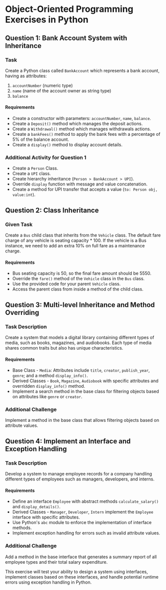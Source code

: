 # Object-Oriented Programming Exercises in Python

## Question 1: Bank Account System with Inheritance

### Task

Create a Python class called `BankAccount` which represents a bank account, having as attributes:

1. `accountNumber` (numeric type)
2. `name` (name of the account owner as string type)
3. `balance`

#### Requirements

- Create a constructor with parameters: `accountNumber`, `name`, `balance`.
- Create a `Deposit()` method which manages the deposit actions.
- Create a `Withdrawal()` method which manages withdrawals actions.
- Create a `bankFees()` method to apply the bank fees with a percentage of 5% of the balance account.
- Create a `display()` method to display account details.

### Additional Activity for Question 1

- Create a `Person` Class.
- Create a `UPI` class.
- Create hierarchy inheritance (`Person > BankAccount > UPI`).
- Override `display` function with message and value concatenation.
- Create a method for UPI transfer that accepts a value (`to: Person obj, value:int`).

## Question 2: Class Inheritance

### Given Task

Create a `Bus` child class that inherits from the `Vehicle` class. The default fare charge of any vehicle is seating capacity * 100. If the vehicle is a Bus instance, we need to add an extra 10% on full fare as a maintenance charge.

#### Requirements

- Bus seating capacity is 50, so the final fare amount should be 5550.
- Override the `fare()` method of the `Vehicle` class in the `Bus` class.
- Use the provided code for your parent `Vehicle` class.
- Access the parent class from inside a method of the child class.

## Question 3: Multi-level Inheritance and Method Overriding

### Task Description

Create a system that models a digital library containing different types of media, such as books, magazines, and audiobooks. Each type of media shares common traits but also has unique characteristics.

#### Requirements

- Base Class - `Media`: Attributes include `title`, `creator`, `publish_year`, `genre`; and a method `display_info()`.
- Derived Classes - `Book`, `Magazine`, `Audiobook` with specific attributes and overridden `display_info()` method.
- Implement a search method in the base class for filtering objects based on attributes like `genre` or `creator`.

### Additional Challenge

Implement a method in the base class that allows filtering objects based on attribute values.

## Question 4: Implement an Interface and Exception Handling

### Task Description

Develop a system to manage employee records for a company handling different types of employees such as managers, developers, and interns.

#### Requirements

- Define an interface `Employee` with abstract methods `calculate_salary()` and `display_details()`.
- Derived Classes - `Manager`, `Developer`, `Intern` implement the `Employee` interface with specific attributes.
- Use Python's `abc` module to enforce the implementation of interface methods.
- Implement exception handling for errors such as invalid attribute values.

### Additional Challenge

Add a method in the base interface that generates a summary report of all employee types and their total salary expenditure.

This exercise will test your ability to design a system using interfaces, implement classes based on these interfaces, and handle potential runtime errors using exception handling in Python.
